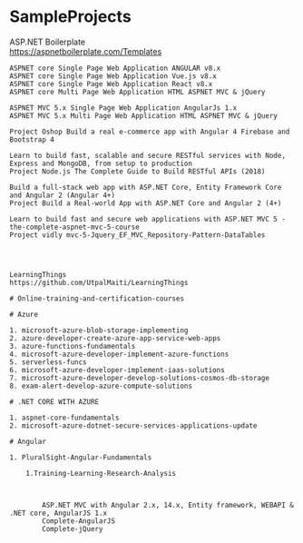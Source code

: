 # SampleProjects

ASP.NET Boilerplate  
https://aspnetboilerplate.com/Templates

    ASPNET core Single Page Web Application ANGULAR v8.x
    ASPNET core Single Page Web Application Vue.js v8.x
    ASPNET core Single Page Web Application React v8.x
    ASPNET core Multi Page Web Application HTML ASPNET MVC & jQuery

    ASPNET MVC 5.x Single Page Web Application AngularJs 1.x
    ASPNET MVC 5.x Multi Page Web Application HTML ASPNET MVC & jQuery

    Project Oshop Build a real e-commerce app with Angular 4 Firebase and Bootstrap 4  

    Learn to build fast, scalable and secure RESTful services with Node, Express and MongoDB, from setup to production 
    Project Node.js The Complete Guide to Build RESTful APIs (2018)

    Build a full-stack web app with ASP.NET Core, Entity Framework Core and Angular 2 (Angular 4+)
    Project Build a Real-world App with ASP.NET Core and Angular 2 (4+)

    Learn to build fast and secure web applications with ASP.NET MVC 5 -the-complete-aspnet-mvc-5-course
    Project vidly mvc-5-Jquery_EF_MVC_Repository-Pattern-DataTables




    LearningThings
    https://github.com/UtpalMaiti/LearningThings

    # Online-training-and-certification-courses

    # Azure

    1. microsoft-azure-blob-storage-implementing
    2. azure-developer-create-azure-app-service-web-apps
    3. azure-functions-fundamentals
    4. microsoft-azure-developer-implement-azure-functions
    5. serverless-funcs
    6. microsoft-azure-developer-implement-iaas-solutions
    7. microsoft-azure-developer-develop-solutions-cosmos-db-storage
    8. exam-alert-develop-azure-compute-solutions

    # .NET CORE WITH AZURE

    1. aspnet-core-fundamentals
    2. microsoft-azure-dotnet-secure-services-applications-update

    # Angular

    1. PluralSight-Angular-Fundamentals

        1.Training-Learning-Research-Analysis



            ASP.NET MVC with Angular 2.x, 14.x, Entity framework, WEBAPI & .NET core, AngularJS 1.x
            Complete-AngularJS
            Complete-jQuery

